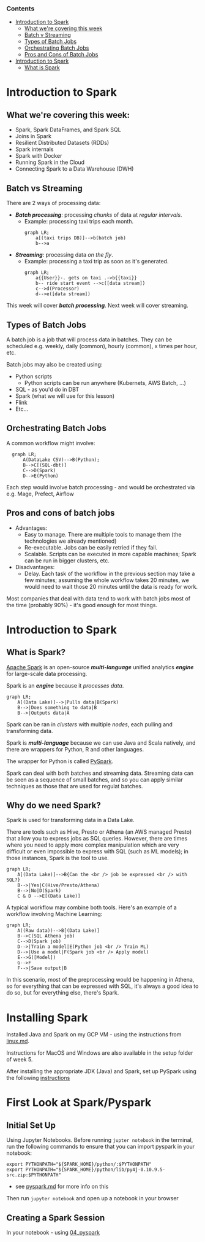 
### Contents

- [Introduction to Spark](#introduction-to-spark)
    - [What we're covering this week](#what-were-covering-this-week)
    - [Batch v Streaming](#batch-vs-streaming)
    - [Types of Batch Jobs](#types-of-batch-jobs)
    - [Orchestrating Batch Jobs](#orchestrating-batch-jobs)
    - [Pros and Cons of Batch Jobs](#pros-and-cons-of-batch-jobs)
- [Introduction to Spark](#introduction-to-spark)
    - [What is Spark](#what-is-spark)

# Introduction to Spark

## What we're covering this week:

- Spark, Spark DataFrames, and Spark SQL
- Joins in Spark
- Resilient Distributed Datasets (RDDs)
- Spark internals
- Spark with Docker
- Running Spark in the Cloud
- Connecting Spark to a Data Warehouse (DWH)

## Batch vs Streaming

There are 2 ways of processing data:
* ***Batch processing***: processing _chunks_ of data at _regular intervals_.
    * Example: processing taxi trips each month.
        ```mermaid
        graph LR;
            a[(taxi trips DB)]-->b(batch job)
            b-->a
        ```
* ***Streaming***: processing data _on the fly_.
    * Example: processing a taxi trip as soon as it's generated.
        ```mermaid
        graph LR;
            a{{User}}-. gets on taxi .->b{{taxi}}
            b-- ride start event -->c([data stream])
            c-->d(Processor)
            d-->e([data stream])
        ```

This week will cover ***batch processing***. Next week will cover streaming.

## Types of Batch Jobs


A batch job is a job that will process data in batches. They can be scheduled e.g. weekly, daily (common), hourly (common), x times per hour, etc.

Batch jobs may also be created using:

* Python scripts
    * Python scripts can be run anywhere (Kubernets, AWS Batch, ...)
* SQL - as you'd do in DBT
* Spark (what we will use for this lesson)
* Flink
* Etc...

## Orchestrating Batch Jobs

A common workflow might involve:

```mermaid
  graph LR;
      A(DataLake CSV)-->B(Python);
      B-->C[(SQL-dbt)]
      C-->D(Spark)
      D-->E(Python)
```

Each step would involve batch processing - and would be orchestrated via e.g. Mage, Prefect, Airflow

## Pros and cons of batch jobs

* Advantages:
    * Easy to manage. There are multiple tools to manage them (the technologies we already mentioned)
    * Re-executable. Jobs can be easily retried if they fail.
    * Scalable. Scripts can be executed in more capable machines; Spark can be run in bigger clusters, etc.
* Disadvantages:
    * Delay. Each task of the workflow in the previous section may take a few minutes; assuming the whole workflow takes 20 minutes, we would need to wait those 20 minutes until the data is ready for work.

Most companies that deal with data tend to work with batch jobs most of the time (probably 90%) - it's good enough for most things.

# Introduction to Spark

## What is Spark?

[Apache Spark](https://spark.apache.org/) is an open-source ***multi-language*** unified analytics ***engine*** for large-scale data processing.

Spark is an ***engine*** because it _processes data_.

```mermaid
graph LR;
    A[(Data Lake)]-->|Pulls data|B(Spark)
    B-->|Does something to data|B
    B-->|Outputs data|A
```

Spark can be ran in _clusters_ with multiple _nodes_, each pulling and transforming data.

Spark is ***multi-language*** because we can use Java and Scala natively, and there are wrappers for Python, R and other languages.

The wrapper for Python is called [PySpark](https://spark.apache.org/docs/latest/api/python/).

Spark can deal with both batches and streaming data. Streaming data can be seen as a sequence of small batches, and so you can apply similar techniques as those that are used for regulat batches. 

## Why do we need Spark?

Spark is used for transforming data in a Data Lake.

There are tools such as Hive, Presto or Athena (an AWS managed Presto) that allow you to express jobs as SQL queries. However, there are times where you need to apply more complex manipulation which are very difficult or even impossible to express with SQL (such as ML models); in those instances, Spark is the tool to use.

```mermaid
graph LR;
    A[(Data Lake)]-->B{Can the <br /> job be expressed <br /> with SQL?}
    B-->|Yes|C(Hive/Presto/Athena)
    B-->|No|D(Spark)
    C & D -->E[(Data Lake)]
```

A typical workflow may combine both tools. Here's an example of a workflow involving Machine Learning:

```mermaid
graph LR;
    A((Raw data))-->B[(Data Lake)]
    B-->C(SQL Athena job)
    C-->D(Spark job)
    D-->|Train a model|E(Python job <br /> Train ML)
    D-->|Use a model|F(Spark job <br /> Apply model)
    E-->G([Model])
    G-->F
    F-->|Save output|B
```

In this scenario, most of the preprocessing would be happening in Athena, so for everything that can be expressed with SQL, it's always a good idea to do so, but for everything else, there's Spark.

# Installing Spark

Installed Java and Spark on my GCP VM - using the instructions from [linux.md](../05-batch/setup/linux.md).

Instructions for MacOS and Windows are also available in the setup folder of week 5.

After installing the appropriate JDK (Java) and Spark, set up PySpark using the following [instructions](../05-batch/setup/pyspark.md)

# First Look at Spark/Pyspark 

## Initial Set Up

Using Jupyter Notebooks. Before running `jupter notebook` in the terminal, run the following commands to ensure that you can import pyspark in your notebook:

```
export PYTHONPATH="${SPARK_HOME}/python/:$PYTHONPATH" 
export PYTHONPATH="${SPARK_HOME}/python/lib/py4j-0.10.9.5-src.zip:$PYTHONPATH"
```
- see [pyspark.md](../05-batch/setup/pyspark.md) for more info on this

Then run `jupyter notebook` and open up a notebook in your browser

## Creating a Spark Session

In your notebook - using [04_pyspark](../05-batch/code/04_pyspark.ipynb)





